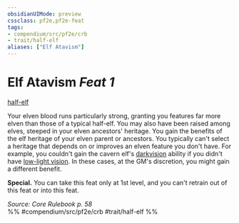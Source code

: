 ```yaml
---
obsidianUIMode: preview
cssclass: pf2e,pf2e-feat
tags:
- compendium/src/pf2e/crb
- trait/half-elf
aliases: ["Elf Atavism"]
---
```

# Elf Atavism  *Feat 1*  
[half-elf](rules/traits/half-elf.md)  


Your elven blood runs particularly strong, granting you features far more elven than those of a typical half-elf. You may also have been raised among elves, steeped in your elven ancestors' heritage. You gain the benefits of the elf heritage of your elven parent or ancestors. You typically can't select a heritage that depends on or improves an elven feature you don't have. For example, you couldn't gain the cavern elf's [darkvision](rules/abilities/darkvision.md) ability if you didn't have [low-light vision](rules/abilities/low-light-vision.md). In these cases, at the GM's discretion, you might gain a different benefit.

**Special.** You can take this feat only at 1st level, and you can't retrain out of this feat or into this feat.

*Source: Core Rulebook p. 58*  
%% #compendium/src/pf2e/crb #trait/half-elf %%